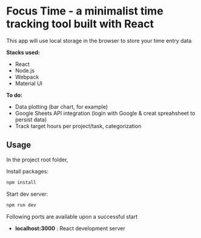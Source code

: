 # Focus Time - a minimalist time tracking tool built with React

This app will use local storage in the browser to store your time entry data<br/>

<p><b>Stacks used:</b></p>

- React 
- Node.js
- Webpack
- Material UI

<p><b>To do:</b></p>

- Data plotting (bar chart, for example)
- Google Sheets API integration (login with Google & creat spreahsheet to persist data)
- Track target hours per project/task, categorization


## Usage

In the project root folder, 

Install packages:

```bash
npm install

```

Start dev server:
```bash
npm run dev

```

Following ports are available upon a successful start

- <b>localhost:3000</b> : React development server

